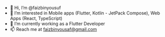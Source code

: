 - 👋 Hi, I’m @faizbinyousuf
- 👀 I’m interested in Mobile apps (Flutter, Kotlin - JetPack Compose), Web Apps (React, TypeScript)
- 🌱 I’m currently working  as a Flutter Developer
- 📫 Reach me at faizbinyousaf@gmail.com

<!---
faizbinyousuf/faizbinyousuf is a ✨ special ✨ repository because its `README.md` (this file) appears on your GitHub profile.
You can click the Preview link to take a look at your changes.
--->
